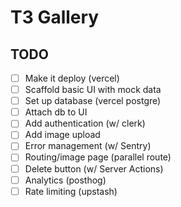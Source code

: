 # T3 Gallery

## TODO

- [ ] Make it deploy (vercel)
- [ ] Scaffold basic UI with mock data
- [ ] Set up database (vercel postgre)
- [ ] Attach db to UI
- [ ] Add authentication (w/ clerk)
- [ ] Add image upload
- [ ] Error management (w/ Sentry)
- [ ] Routing/image page (parallel route)
- [ ] Delete button (w/ Server Actions)
- [ ] Analytics (posthog)
- [ ] Rate limiting (upstash)
